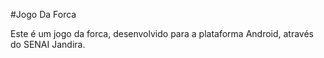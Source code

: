 #Jogo Da Forca

Este é um jogo da forca, desenvolvido para a plataforma Android, através do SENAI Jandira.